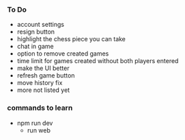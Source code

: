### To Do
- account settings
- resign button
- highlight the chess piece you can take
- chat in game
- option to remove created games
- time limit for games created without both players entered
- make the UI better
- refresh game button
- move history fix
- more not listed yet


### commands to learn
- npm run dev
    - run web